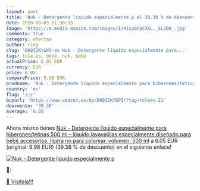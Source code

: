 ```yaml
---
layout: post
title: 'Nuk - Detergente líquido especialmente p al 39.38 % de descuento'
date: 2020-08-03 11:30:33
image: 'https://m.media-amazon.com/images/I/41szBFpC3KL._SL200_.jpg'
comments: true
category: ofertas
author: ring
slug: 'B00I2KYSPI-es Nuk - Detergente líquido especialmente para...'
tags: tole.es, bebé, nuk, bebé
actualPrice: 6.05 EUR
currency: EUR
price: 6.05
comparePrice: 9.98 EUR
prodname: 'Nuk - Detergente líquido especialmente para biberones/tetinas 500 ml – líquido lavavajillas  especialmente diseñado para bebé accesorios. ligera  no para colorear. volumen: 500 ml'
country: 'es'
flag: '🇪🇸'
buyurl: 'https://www.amazon.es/dp/B00I2KYSPI/?tag=tolees-21'
descuento: '39.38'
average: '6.05'
---
```


Ahora mismo tienes [Nuk - Detergente líquido especialmente para biberones/tetinas 500 ml – líquido lavavajillas  especialmente diseñado para bebé accesorios. ligera  no para colorear. volumen: 500 ml](https://www.amazon.es/dp/B00I2KYSPI/?tag=tolees-21) a 6.05 EUR (original: 9.98 EUR) (39.38 %  de descuento) en el siguiente enlace!

[![Nuk - Detergente líquido especialmente p](https://m.media-amazon.com/images/I/41szBFpC3KL._SL200_.jpg)](https://www.amazon.es/dp/B00I2KYSPI/?tag=tolees-21)

🔎:


[🛒 Visítala!!!](https://www.amazon.es/dp/B00I2KYSPI/?tag=tolees-21)
